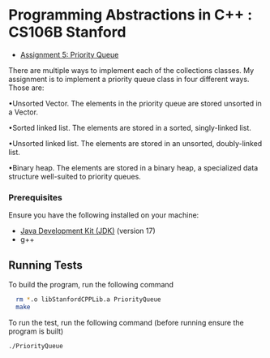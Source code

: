 
# Programming Abstractions in C++ : CS106B Stanford
- [Assignment 5: Priority Queue](http://web.stanford.edu/class/archive/cs/cs106b/cs106b.1136/handouts/180%20Assignment%205.pdf)

There are multiple ways to implement each of the collections classes. My
assignment is to implement a priority queue class in four different ways. Those are:

•Unsorted Vector. The elements in the priority queue are stored unsorted in a Vector.

•Sorted linked list. The elements are stored in a sorted, singly-linked list.

•Unsorted linked list. The elements are stored in an unsorted, doubly-linked list.

•Binary heap. The elements are stored in a binary heap, a specialized data structure well-suited
to priority queues.

### Prerequisites
Ensure you have the following installed on your machine:

- [Java Development Kit (JDK)](https://www.oracle.com/java/technologies/downloads/#java17) (version 17)
- g++ 


## Running Tests

To build the program, run the following command

```bash
  rm *.o libStanfordCPPLib.a PriorityQueue
  make
```

To run the test, run the following command (before running ensure the program is built)
```bash
./PriorityQueue
```

